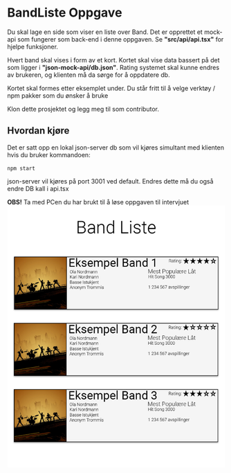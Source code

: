 # BandListe Oppgave
Du skal lage en side som viser en liste over Band. Det er opprettet et mock-api som fungerer som back-end i denne oppgaven. Se <b>"src/api/api.tsx"</b> for hjelpe funksjoner.

Hvert band skal vises i form av et kort. Kortet skal vise data bassert på det som ligger i <b>"json-mock-api/db.json"</b>. Rating systemet skal kunne endres av brukeren, og klienten må da sørge for å oppdatere db.

Kortet skal formes etter eksemplet under. Du står fritt til å velge verktøy / npm pakker som du ønsker å bruke

Klon dette prosjektet og legg meg til som contributor.

## Hvordan kjøre
Det er satt opp en lokal json-server db som vil kjøres simultant med klienten hvis du bruker kommandoen:
```
npm start
```
json-server vil kjøres på port 3001 ved default. Endres dette må du også endre DB kall i api.tsx

<b>OBS!</b> Ta med PCen du har brukt til å løse oppgaven til intervjuet
![Alt text](src/Images/Forslag.png?raw=true "Forslag Liste")
